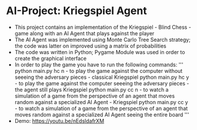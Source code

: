 # AI-Project: Kriegspiel Agent
- This project contains an implementation of the Kriegspiel - Blind Chess - game along with an AI Agent that plays against the player
- The AI Agent was implemented using Monte Carlo Tree Search strategy; the code was latter on improved using a matrix of probabilities
- The code was written in Python; Pygame Module was used in order to create the graphical interface
- In order to play the game you have to run the following commands:
'''
python main.py hc n - to play the game against the computer without seeeing the adversary pieces - classical Kriegspiel
python main.py hc y - to play the game against the computer seeeing the adversary pieces - the agent still plays Kriegspiel
python main.py cc n - to watch a simulation of a game from the perspective of an agent that moves random against a specialized AI Agent - Kriegspiel 
python main.py cc y - to watch a simulation of a game from the perspective of an agent that moves random against a specialized AI Agent seeing the entire board
'''
- Demo: https://youtu.be/nEdsldafrXM